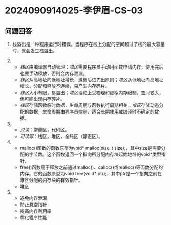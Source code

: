 # 2024090914025-李伊眉-CS-03
## 问题回答
1. 栈溢出是一种程序运行时错误。当程序在栈上分配的空间超过了栈的最大容量时，就会发生栈溢出。

2. - *栈区*由编译器自动管理；*堆区*需要程序员手动用函数申请内存，使用完后也要手动释放，否则会内存泄漏。
   - *栈区*从高地址向低地址增长，遵循后进先出原则；*堆区*从低地址向高地址增长，分配和释放不连续，易产生内存碎片。
   - *栈区*大小有限，易溢出；*堆区*理论上受物理和虚拟内存限制，空间较大，但可能出现内存碎片。
   - *栈区*存储函数临时数据，生命周期与函数执行周期相关；*堆区*存储动态分配的数据，生命周期由程序员控制，适合长期使用或编译时不确定的数据。

3. - *只读*：常量区，代码区。
   - *可读写*：栈区，堆区，全局区（静态区）。

4. - malloc()函数的函数原型为void* malloc(size_t size);，其中size是需要分配的字节数。这个函数返回一个指向所分配内存块起始地址的void*类型指针。
   - free()函数用于释放之前通过malloc()、calloc()或realloc()等函数分配的内存。它的函数原型为void free(void* ptr);，其中ptr是一个指向之前在堆区分配的内存块的有效指针。
   - 堆区

5. - 避免内存泄漏
   - 防止悬空指针
   - 提高内存利用率
   - 优化程序性能
